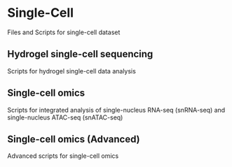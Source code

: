 # Single-Cell
Files and Scripts for single-cell dataset

## Hydrogel single-cell sequencing
Scripts for hydrogel single-cell data analysis

## Single-cell omics
Scripts for integrated analysis of single-nucleus RNA-seq (snRNA-seq) and single-nucleus ATAC-seq (snATAC-seq)

## Single-cell omics (Advanced)
Advanced scripts for single-cell omics
